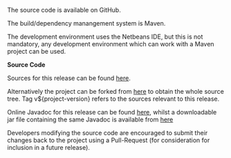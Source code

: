 The source code is available on GitHub.

The build/dependency manangement system is Maven.

The development environment uses the Netbeans IDE, but this is not mandatory,
any development environment which can work with a Maven project can be used.

**Source Code**

Sources for this release can be found [here](https://github.com/Richard-Linsdale/nbpcg/releases/tag/v${project-version}).

Alternatively the project can be forked from [here](https://github.com/Richard-Linsdale/nbpcg)
to obtain the whole source tree.  Tag v${project-version} refers to the sources
relevant to this release.

Online Javadoc for this release can be found
[here](javadoc/index.html),
whilst a downloadable jar file containing the same Javadoc is available from
[here](http://www.rlinsdale.org.uk/repository/uk/org/rlinsdale/nbpcg/${project-version}/nbpcg-${project-version}-javadoc.jar)

Developers modifying the source code are encouraged to submit their changes
back to the project using a Pull-Request (for consideration for
inclusion in a future release).
                